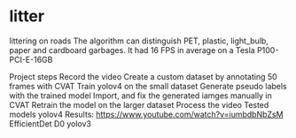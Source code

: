 # litter
littering on roads
The algorithm can distinguish PET, plastic, light_bulb, paper and cardboard garbages. It had 16 FPS in average on a Tesla P100-PCI-E-16GB

Project steps
Record the video
Create a custom dataset by annotating 50 frames with CVAT
Train yolov4 on the small dataset
Generate pseudo labels with the trained model
Import, and fix the generated iamges manually in CVAT
Retrain the model on the larger dataset
Process the video
Tested models
yolov4 Results: https://www.youtube.com/watch?v=iumbdbNbZsM
 EfficientDet D0
 yolov3
